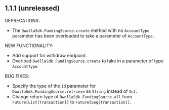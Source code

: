 ## 1.1.1 (unreleased)

DEPRECATIONS:

  - The `DwollaSdk.FundingSource.create` method with no `AccountType` parameter has been overloaded
  to take a parameter of `AccountType`.

NEW FUNCTIONALITY:

  - Add support for withdraw endpoint.
  - Overload `DwollaSdk.FundingSource.create` to take in a parameter of type `AccountType`.

BUG FIXES:

  - Specify the type of the `id` parameter for `DwollaSdk.FundingSource.retrieve` as `String` instead of `Int`.
  - Change return type of `DwollaSdk.FundingSource.all` from `Future[List[Transaction]]` to `Future[Seq[Transaction]]`.